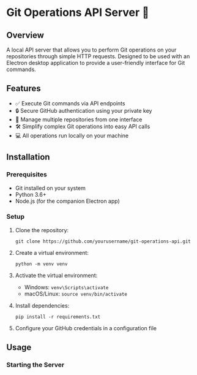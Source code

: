 # Git Operations API Server 🚀

## Overview
A local API server that allows you to perform Git operations on your repositories through simple HTTP requests. Designed to be used with an Electron desktop application to provide a user-friendly interface for Git commands.

## Features
- ✅ Execute Git commands via API endpoints
- 🔒 Secure GitHub authentication using your private key
- 📁 Manage multiple repositories from one interface
- 🛠️ Simplify complex Git operations into easy API calls
- 💻 All operations run locally on your machine

## Installation

### Prerequisites
- Git installed on your system
- Python 3.6+
- Node.js (for the companion Electron app)

### Setup
1. Clone the repository:
   ```
   git clone https://github.com/yourusername/git-operations-api.git
   ```

2. Create a virtual environment:
   ```
   python -m venv venv
   ```

3. Activate the virtual environment:
   - Windows: `venv\Scripts\activate`
   - macOS/Linux: `source venv/bin/activate`

4. Install dependencies:
   ```
   pip install -r requirements.txt
   ```

5. Configure your GitHub credentials in a configuration file

## Usage

### Starting the Server
